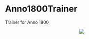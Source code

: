 # Anno1800Trainer
Trainer for Anno 1800

<p align="center"><img src="https://raw.githubusercontent.com/DNA-Trainer/Anno1800Trainer/master/preview.jpg"></p>
